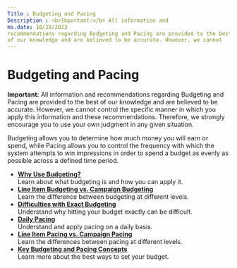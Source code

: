 ```yaml
---
Title : Budgeting and Pacing
Description : <b>Important:</b> All information and
ms.date: 10/28/2023
recommendations regarding Budgeting and Pacing are provided to the best
of our knowledge and are believed to be accurate. However, we cannot
---
```



# Budgeting and Pacing





<b>Important:</b> All information and
recommendations regarding Budgeting and Pacing are provided to the best
of our knowledge and are believed to be accurate. However, we cannot
control the specific manner in which you apply this information and
these recommendations. Therefore, we strongly encourage you to use your
own judgment in any given situation.



Budgeting allows you to determine how much money you will earn or spend,
while Pacing allows you to control the frequency with which the system
attempts to win impressions in order to spend a budget as evenly as
possible across a defined time period.

- **<a href="why-use-budgeting.md" class="xref">Why Use Budgeting?</a>**  
  Learn about what budgeting is and how you can apply it.
- **<a href="line-item-budgeting-vs-campaign-budgeting.md"
  class="xref">Line Item Budgeting vs. Campaign Budgeting</a>**  
  Learn the difference between budgeting at different levels.
- **<a href="difficulties-with-exact-budgeting.md"
  class="xref">Difficulties with Exact Budgeting</a>**  
  Understand why hitting your budget exactly can be difficult.
- **<a href="daily-pacing.md" class="xref">Daily Pacing</a>**  
  Understand and apply pacing on a daily basis.
- **<a href="line-item-pacing-vs-campaign-pacing.md" class="xref">Line
  Item Pacing vs. Campaign Pacing</a>**  
  Learn the differences between pacing at different levels.
- **<a href="key-budgeting-and-pacing-concepts.md" class="xref">Key
  Budgeting and Pacing Concepts</a>**  
  Learn more about the best ways to set your budget.




